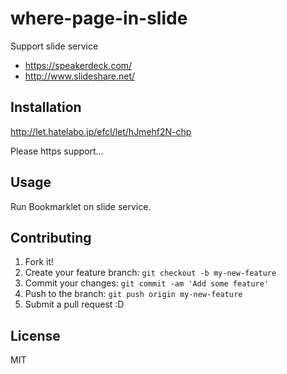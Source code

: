 # where-page-in-slide

Support slide service

* https://speakerdeck.com/
* http://www.slideshare.net/

## Installation

http://let.hatelabo.jp/efcl/let/hJmehf2N-chp

Please https support…

## Usage

Run Bookmarklet on slide service.

## Contributing

1. Fork it!
2. Create your feature branch: `git checkout -b my-new-feature`
3. Commit your changes: `git commit -am 'Add some feature'`
4. Push to the branch: `git push origin my-new-feature`
5. Submit a pull request :D

## License

MIT